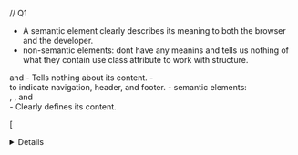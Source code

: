 // Q1

- A semantic element clearly describes its meaning to both the browser and the developer.
- non-semantic elements:
dont have any meanins and tells us nothing of what they contain
use class attribute to work with structure.
 <div> and <span> - Tells nothing about its content.
- <div id="nav"> <div class="header"> <div id="footer"> to indicate navigation, header, and footer.
- semantic elements: <form>, <table>, and <article> - Clearly defines its content.

[<article>

<aside>
<details>
<figcaption>
<figure>
<footer>
<header>
<main>
<mark>
<nav>
<section>
<summary>
<time>]
//
// Q2

- image alt text -the content of images, provide more info to rank higher in 'SERPs'[Search Engine Results Page] - page that appears after a user enters a search query in the search engine. ,
  original purpose was to add context for those who use screen readers (tech that helps ppl who have difficulties seeing have access to digital content (websites, application) via audio or touch) , for those who cannot access image shared on website. (low connection, broken link, low vision)
  read allowed or display alt text in place of image.
  (lieu - in place of)
  to implement alt image place alt attribute into img tag = <img src="image" alt="">,
  if no alt attribute , screen readers will read file name, the TITLE attribute if there is one, or it will skip over the img,
  add concise, clear alt text to all non-decorative img tags,

- well-structured html
  use semantic html tags to segment diff regions on the page,
  heading/subheading tags <h1>,<h2>,<h3>
  pragraphs <p>, number listed <ol>, non-numbered <ul>, nested listed items <li> ... etc ,
  DO NOT USE <div>, <span>,

- lang attribute
  more writing accessible HTML,
  place this on inside of opening html tag ex. <html lang='en'>,
  helps identify the prime language of a page (browser, search engines, translation software, and screen readers)
  to indicate language change u can add lang attribute in another tag <p>, <span>,
  lang attribute tells text to speech how to pronounce foreign words on the page.

- hyperlinks
  descriptive hyperlinks sharing information from a different web page,
  write link text that adequately describes where it leads and is unique from other link text.

- aria roles
  [Accessible Rich Internet Applications suite of web standards],
  set the standards that make user interface controls(elements that determine how data, text, images, and other info appear on user forms for both display and input) more accessible for ppl using assistive technologies.

//
// Q3
inline CSS used to apply a unique style for a single element.
how to use : add style attribute to the element of choice. the style attribute contains any css property.
? why might it be useful to write inline style.
? another argument on why you should use CSS in a separate file
//
not best practice to use inline in html because the style cannot be used anywhere else in the code, it will need to be repeated each time.
any internal styling in css would be override by any text set with inline styling.

advantage - inline sets precedence over all other styles.
quick and easy to use and helps with previewing work
dont need to create another file.
in js use style attribute

disadvantages - makes html structure look unorganized.
difficult to keep track off and cannot be resued.
this will affect the file size of your code which can increase the time it takes to run.
cannot be used to style elements or classes.

why use css - its reusable across multiple web pages.
helps to improve loading time, it can quickly retrieve css file rather then downloading the whole html file which will take longer.
while retriving the css file will be faster depending on internet connection the files may not be able to load.
can help with more complex designs bc its all done in one place.
best for large, multi page websites.

-

//
// Q4
elements = HTML elements <h1>,<p>,<body>,/ must have <starttag> content <endtag>

- id = mark element as a single, unique, important item on the page.
  !only one per page!

- class = to indicate multiple related elements on a page or website.
  !more than once!

- both can reference elements on page with either js or css
  both can be put both in a single tag <p id="" class=""> </p>

//
// Q5
? is it best practice to build a website using JS and DOM API
? how do know when to write using HTML & CSS, what is created when JS and DOM API
//
dom = html structure but in JS Object format => const h1 {
id : "",
tectContent: "
}
